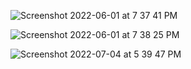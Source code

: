 ![Screenshot 2022-06-01 at 7 37 41 PM](https://user-images.githubusercontent.com/1115851/171424349-21d0f9e8-5ced-4a73-a820-95b6a8bb3cd6.png)

![Screenshot 2022-06-01 at 7 38 25 PM](https://user-images.githubusercontent.com/1115851/171424508-0d556cf5-65c3-4061-ac17-2b8ccec80c1a.png)

![Screenshot 2022-07-04 at 5 39 47 PM](https://user-images.githubusercontent.com/1115851/177152152-d6728253-922b-443a-aa38-23cc4b0c7a33.png)
